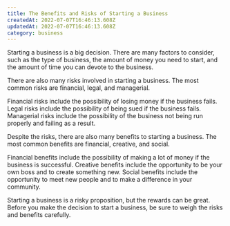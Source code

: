 ```yaml
---
title: The Benefits and Risks of Starting a Business
createdAt: 2022-07-07T16:46:13.608Z
updatedAt: 2022-07-07T16:46:13.608Z
category: business
---
```


Starting a business is a big decision. There are many factors to consider, such as the type of business, the amount of money you need to start, and the amount of time you can devote to the business.

There are also many risks involved in starting a business. The most common risks are financial, legal, and managerial.

Financial risks include the possibility of losing money if the business fails. Legal risks include the possibility of being sued if the business fails. Managerial risks include the possibility of the business not being run properly and failing as a result.

Despite the risks, there are also many benefits to starting a business. The most common benefits are financial, creative, and social.

Financial benefits include the possibility of making a lot of money if the business is successful. Creative benefits include the opportunity to be your own boss and to create something new. Social benefits include the opportunity to meet new people and to make a difference in your community.

Starting a business is a risky proposition, but the rewards can be great. Before you make the decision to start a business, be sure to weigh the risks and benefits carefully.
